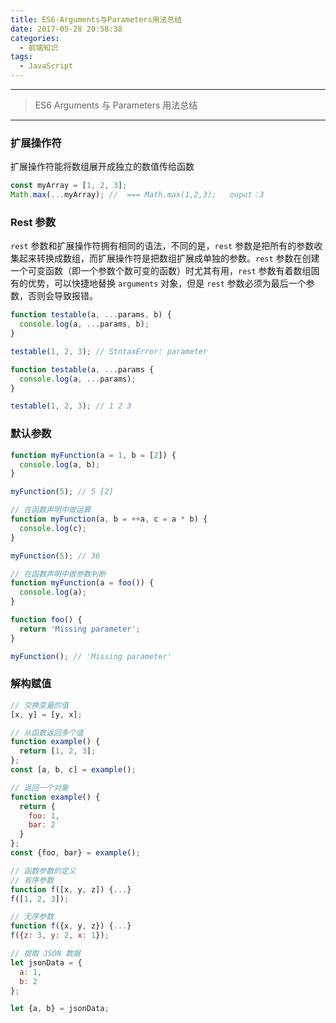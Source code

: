 ```yaml
---
title: ES6-Arguments与Parameters用法总结
date: 2017-05-28 20:58:38
categories:
  - 前端知识
tags:
  - JavaScript
---
```


---

> ES6 Arguments 与 Parameters 用法总结

---

### 扩展操作符

扩展操作符能将数组展开成独立的数值传给函数

```javascript
const myArray = [1, 2, 3];
Math.max(...myArray); //  === Math.max(1,2,3);   ouput：3
```

### Rest 参数

`rest` 参数和扩展操作符拥有相同的语法，不同的是，`rest` 参数是把所有的参数收集起来转换成数组，而扩展操作符是把数组扩展成单独的参数。`rest` 参数在创建一个可变函数（即一个参数个数可变的函数）时尤其有用，`rest` 参数有着数组固有的优势，可以快捷地替换 `arguments` 对象，但是 `rest` 参数必须为最后一个参数，否则会导致报错。

```javascript
function testable(a, ...params, b) {
  console.log(a, ...params, b);
}

testable(1, 2, 3); // StntaxError: parameter

function testable(a, ...params {
  console.log(a, ...params);
}

testable(1, 2, 3); // 1 2 3
```

### 默认参数

```javascript
function myFunction(a = 1, b = [2]) {
  console.log(a, b);
}

myFunction(5); // 5 [2]

// 在函数声明中做运算
function myFunction(a, b = ++a, c = a * b) {
  console.log(c);
}

myFunction(5); // 36

// 在函数声明中做参数判断
function myFunction(a = foo()) {
  console.log(a);
}

function foo() {
  return 'Missing parameter';
}

myFunction(); // 'Missing parameter'
```

### 解构赋值

```javascript
// 交换变量的值
[x, y] = [y, x];

// 从函数返回多个值
function example() {
  return [1, 2, 3];
};
const [a, b, c] = example();

// 返回一个对象
function example() {
  return {
    foo: 1,
    bar: 2
  }
};
const {foo, bar} = example();

// 函数参数的定义
// 有序参数
function f([x, y, z]) {...}
f([1, 2, 3]);

// 无序参数
function f({x, y, z}) {...}
f({z: 3, y: 2, x: 1});

// 提取 JSON 数据
let jsonData = {
  a: 1,
  b: 2
};

let {a, b} = jsonData;
```
